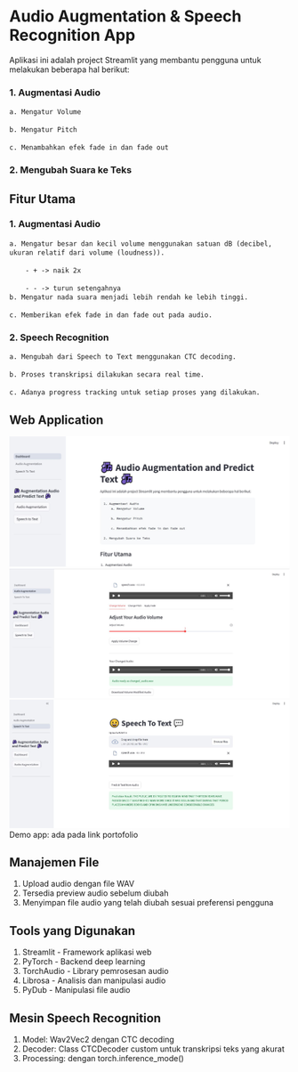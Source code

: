 # Audio Augmentation & Speech Recognition App
Aplikasi ini adalah project Streamlit yang membantu pengguna untuk melakukan beberapa hal berikut:           
### 1. Augmentasi Audio
    a. Mengatur Volume
    
    b. Mengatur Pitch

    c. Menambahkan efek fade in dan fade out

### 2. Mengubah Suara ke Teks

## Fitur Utama
### 1. Augmentasi Audio
    a. Mengatur besar dan kecil volume menggunakan satuan dB (decibel, ukuran relatif dari volume (loudness)).
                
        - + -> naik 2x

        - - -> turun setengahnya
    b. Mengatur nada suara menjadi lebih rendah ke lebih tinggi.

    c. Memberikan efek fade in dan fade out pada audio.
### 2. Speech Recognition
            
    a. Mengubah dari Speech to Text menggunakan CTC decoding.

    b. Proses transkripsi dilakukan secara real time.

    c. Adanya progress tracking untuk setiap proses yang dilakukan.

## Web Application
<img src="\screen\tampilan.JPG" alt="Preview" width="600"/>
<img src="\screen\tampilan_2.JPG" alt="Preview" width="600"/>
<img src="\screen\tampilan_3.JPG" alt="Preview" width="600"/>
Demo app: ada pada link portofolio

## Manajemen File
1. Upload audio dengan file WAV
2. Tersedia preview audio sebelum diubah
3. Menyimpan file audio yang telah diubah sesuai preferensi pengguna 

## Tools yang Digunakan
1. Streamlit - Framework aplikasi web
2. PyTorch - Backend deep learning
3. TorchAudio - Library pemrosesan audio
4. Librosa - Analisis dan manipulasi audio
5. PyDub - Manipulasi file audio

## Mesin Speech Recognition
1. Model: Wav2Vec2 dengan CTC decoding
2. Decoder: Class CTCDecoder custom untuk transkripsi teks yang akurat
3. Processing: dengan torch.inference_mode()

